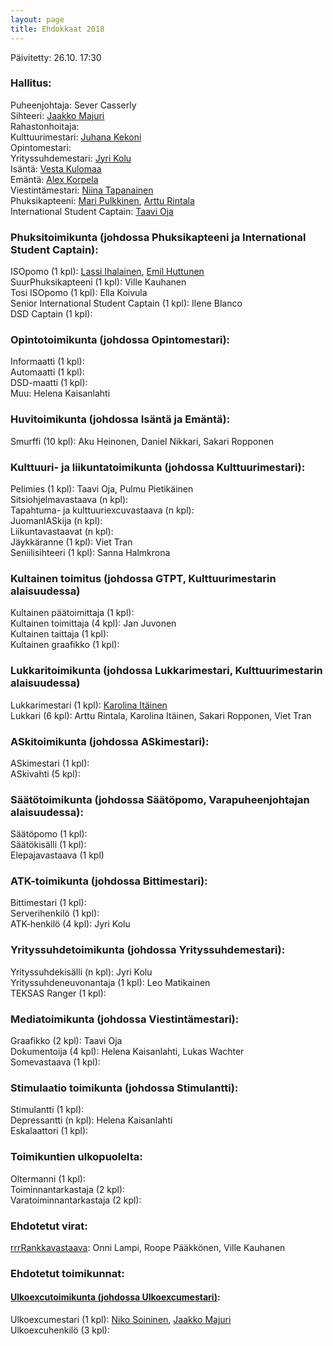 ```yaml
---
layout: page
title: Ehdokkaat 2018
---
```

Päivitetty: 26.10. 17:30

### Hallitus:

Puheenjohtaja: Sever Casserly <br>
Sihteeri: [Jaakko Majuri](https://as.ayy.fi/foorumi/viewtopic.php?f=12&t=412) <br>
Rahastonhoitaja: <br>
Kulttuurimestari: [Juhana Kekoni](https://as.ayy.fi/foorumi/viewtopic.php?f=12&t=420) <br>
Opintomestari: <br>
Yrityssuhdemestari: [Jyri Kolu](https://as.ayy.fi/foorumi/viewtopic.php?f=12&t=416) <br>
Isäntä: [Vesta Kulomaa](https://as.ayy.fi/foorumi/viewtopic.php?f=12&t=407) <br>
Emäntä: [Alex Korpela](https://as.ayy.fi/foorumi/viewtopic.php?f=12&t=408) <br>
Viestintämestari: [Niina Tapanainen](https://as.ayy.fi/foorumi/viewtopic.php?f=12&t=410) <br>
Phuksikapteeni: [Mari Pulkkinen](https://as.ayy.fi/foorumi/viewtopic.php?f=12&t=411), [Arttu Rintala](https://as.ayy.fi/foorumi/viewtopic.php?f=12&t=405) <br>
International Student Captain: [Taavi Oja](https://as.ayy.fi/foorumi/viewtopic.php?f=12&t=413)

### Phuksitoimikunta (johdossa Phuksikapteeni ja International Student Captain):

ISOpomo (1 kpl): [Lassi Ihalainen](https://as.ayy.fi/foorumi/viewtopic.php?f=12&t=421), [Emil Huttunen](https://as.ayy.fi/foorumi/viewtopic.php?f=12&t=423) <br>
SuurPhuksikapteeni (1 kpl): Ville Kauhanen <br>
Tosi ISOpomo (1 kpl): Ella Koivula <br>
Senior International Student Captain (1 kpl): Ilene Blanco <br>
DSD Captain (1 kpl): 

### Opintotoimikunta (johdossa Opintomestari):

Informaatti (1 kpl): <br>
Automaatti (1 kpl): <br>
DSD-maatti (1 kpl): <br>
Muu: Helena Kaisanlahti

### Huvitoimikunta (johdossa Isäntä ja Emäntä):

Smurffi (10 kpl): Aku Heinonen, Daniel Nikkari, Sakari Ropponen

### Kulttuuri- ja liikuntatoimikunta (johdossa Kulttuurimestari):

Pelimies (1 kpl): Taavi Oja, Pulmu Pietikäinen <br>
Sitsiohjelmavastaava (n kpl): <br>
Tapahtuma- ja kulttuuriexcuvastaava (n kpl): <br>
JuomanlASkija (n kpl): <br>
Liikuntavastaavat (n kpl): <br>
Jäykkäranne (1 kpl): Viet Tran<br>
Seniilisihteeri (1 kpl): Sanna Halmkrona<br>

### Kultainen toimitus (johdossa GTPT, Kulttuurimestarin alaisuudessa)

Kultainen päätoimittaja (1 kpl): <br>
Kultainen toimittaja (4 kpl): Jan Juvonen <br>
Kultainen taittaja (1 kpl): <br>
Kultainen graafikko (1 kpl):

### Lukkaritoimikunta (johdossa Lukkarimestari, Kulttuurimestarin alaisuudessa)

Lukkarimestari (1 kpl): [Karolina Itäinen](https://as.ayy.fi/foorumi/viewtopic.php?f=12&t=418) <br>
Lukkari (6 kpl): Arttu Rintala, Karolina Itäinen, Sakari Ropponen, Viet Tran

### ASkitoimikunta (johdossa ASkimestari):

ASkimestari (1 kpl): <br>
ASkivahti (5 kpl): <br>

### Säätötoimikunta (johdossa Säätöpomo, Varapuheenjohtajan alaisuudessa):

Säätöpomo (1 kpl): <br>
Säätökisälli (1 kpl): <br>
Elepajavastaava (1 kpl)

### ATK-toimikunta (johdossa Bittimestari):

Bittimestari (1 kpl): <br>
Serverihenkilö (1 kpl): <br>
ATK-henkilö (4 kpl): Jyri Kolu

### Yrityssuhdetoimikunta (johdossa Yrityssuhdemestari):

Yrityssuhdekisälli (n kpl): Jyri Kolu <br>
Yrityssuhdeneuvonantaja (1 kpl): Leo Matikainen <br>
TEKSAS Ranger (1 kpl):

### Mediatoimikunta (johdossa Viestintämestari):

Graafikko (2 kpl): Taavi Oja <br>
Dokumentoija (4 kpl): Helena Kaisanlahti, Lukas Wachter <br>
Somevastaava (1 kpl):

### Stimulaatio toimikunta (johdossa Stimulantti):

Stimulantti (1 kpl): <br>
Depressantti (n kpl): Helena Kaisanlahti <br>
Eskalaattori (1 kpl):

### Toimikuntien ulkopuolelta:

Oltermanni (1 kpl): <br>
Toiminnantarkastaja (2 kpl): <br>
Varatoiminnantarkastaja (2 kpl):

### Ehdotetut virat:

[rrrRankkavastaava](https://as.ayy.fi/foorumi/viewtopic.php?f=12&t=415): Onni Lampi, Roope Pääkkönen, Ville Kauhanen

### Ehdotetut toimikunnat:

#### [Ulkoexcutoimikunta (johdossa Ulkoexcumestari)](https://as.ayy.fi/foorumi/viewtopic.php?f=12&t=417):

Ulkoexcumestari (1 kpl): [Niko Soininen](https://as.ayy.fi/foorumi/viewtopic.php?f=12&t=419), [Jaakko Majuri](https://as.ayy.fi/foorumi/viewtopic.php?f=12&t=422) <br>
Ulkoexcuhenkilö (3 kpl):